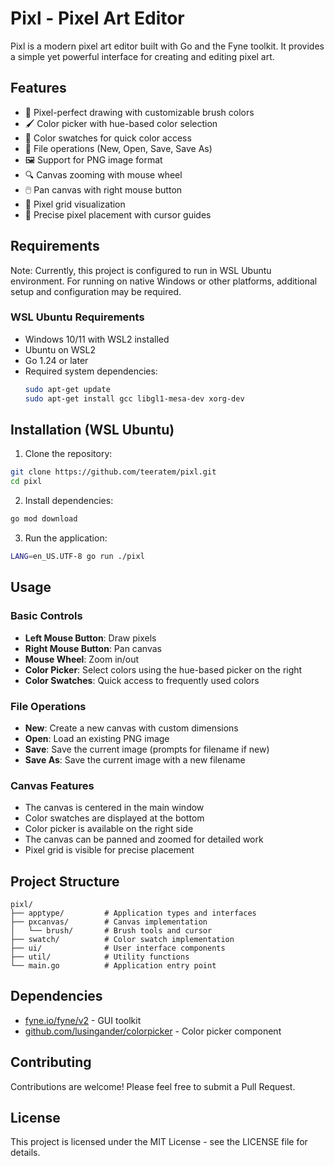 # Pixl - Pixel Art Editor

Pixl is a modern pixel art editor built with Go and the Fyne toolkit. It provides a simple yet powerful interface for creating and editing pixel art.

## Features

- 🎨 Pixel-perfect drawing with customizable brush colors
- 🖌️ Color picker with hue-based color selection
- 🎯 Color swatches for quick color access
- 📁 File operations (New, Open, Save, Save As)
- 🖼️ Support for PNG image format
- 🔍 Canvas zooming with mouse wheel
- 🖱️ Pan canvas with right mouse button
- 📏 Pixel grid visualization
- 🎯 Precise pixel placement with cursor guides

## Requirements
Note: Currently, this project is configured to run in WSL Ubuntu environment. For running on native Windows or other platforms, additional setup and configuration may be required.

### WSL Ubuntu Requirements
- Windows 10/11 with WSL2 installed
- Ubuntu on WSL2
- Go 1.24 or later
- Required system dependencies:
  ```bash
  sudo apt-get update
  sudo apt-get install gcc libgl1-mesa-dev xorg-dev
  ```

## Installation (WSL Ubuntu)

1. Clone the repository:
```bash
git clone https://github.com/teeratem/pixl.git
cd pixl
```

2. Install dependencies:
```bash
go mod download
```

3. Run the application:
```bash
LANG=en_US.UTF-8 go run ./pixl 
```

## Usage

### Basic Controls

- **Left Mouse Button**: Draw pixels
- **Right Mouse Button**: Pan canvas
- **Mouse Wheel**: Zoom in/out
- **Color Picker**: Select colors using the hue-based picker on the right
- **Color Swatches**: Quick access to frequently used colors

### File Operations

- **New**: Create a new canvas with custom dimensions
- **Open**: Load an existing PNG image
- **Save**: Save the current image (prompts for filename if new)
- **Save As**: Save the current image with a new filename

### Canvas Features

- The canvas is centered in the main window
- Color swatches are displayed at the bottom
- Color picker is available on the right side
- The canvas can be panned and zoomed for detailed work
- Pixel grid is visible for precise placement

## Project Structure

```
pixl/
├── apptype/         # Application types and interfaces
├── pxcanvas/        # Canvas implementation
│   └── brush/       # Brush tools and cursor
├── swatch/          # Color swatch implementation
├── ui/              # User interface components
├── util/            # Utility functions
└── main.go          # Application entry point
```

## Dependencies

- [fyne.io/fyne/v2](https://github.com/fyne-io/fyne) - GUI toolkit
- [github.com/lusingander/colorpicker](https://github.com/lusingander/colorpicker) - Color picker component

## Contributing

Contributions are welcome! Please feel free to submit a Pull Request.

## License

This project is licensed under the MIT License - see the LICENSE file for details.
